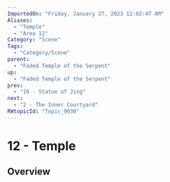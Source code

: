 ```yaml
---
ImportedOn: "Friday, January 27, 2023 12:02:47 AM"
Aliases:
  - "Temple"
  - "Area 12"
Category: "Scene"
Tags:
  - "Category/Scene"
parent:
  - "Faded Temple of the Serpent"
up:
  - "Faded Temple of the Serpent"
prev:
  - "16 - Statue of Jing"
next:
  - "2 - The Inner Courtyard"
RWtopicId: "Topic_9030"
---
```

# 12 - Temple
## Overview
